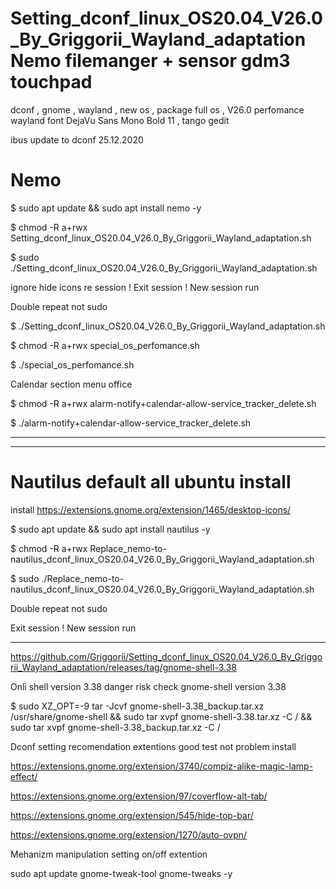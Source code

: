 # Setting_dconf_linux_OS20.04_V26.0_By_Griggorii_Wayland_adaptation Nemo filemanger + sensor gdm3 touchpad
dconf , gnome , wayland , new os , package full os , V26.0 perfomance wayland font DejaVu Sans Mono Bold 11 , tango gedit

ibus update to dconf 25.12.2020

# Nemo

$ sudo apt update && sudo apt install nemo -y

$ chmod -R a+rwx Setting_dconf_linux_OS20.04_V26.0_By_Griggorii_Wayland_adaptation.sh

$ sudo ./Setting_dconf_linux_OS20.04_V26.0_By_Griggorii_Wayland_adaptation.sh

ignore hide icons re session ! Exit session ! New session run

Double repeat not sudo

$ ./Setting_dconf_linux_OS20.04_V26.0_By_Griggorii_Wayland_adaptation.sh

$ chmod -R a+rwx special_os_perfomance.sh

$ ./special_os_perfomance.sh

Calendar section menu office

$ chmod -R a+rwx alarm-notify+calendar-allow-service_tracker_delete.sh

$ ./alarm-notify+calendar-allow-service_tracker_delete.sh

_____________________________________________________________________________________________________________________________________

_____________________________________________________________________________________________________________________________________

# Nautilus default all ubuntu install 

install https://extensions.gnome.org/extension/1465/desktop-icons/

$ sudo apt update && sudo apt install nautilus -y

$ chmod -R a+rwx Replace_nemo-to-nautilus_dconf_linux_OS20.04_V26.0_By_Griggorii_Wayland_adaptation.sh

$ sudo ./Replace_nemo-to-nautilus_dconf_linux_OS20.04_V26.0_By_Griggorii_Wayland_adaptation.sh

Double repeat not sudo

Exit session ! New session run
_______________________________________________________________________________________________________________________

https://github.com/Griggorii/Setting_dconf_linux_OS20.04_V26.0_By_Griggorii_Wayland_adaptation/releases/tag/gnome-shell-3.38

Onli shell version 3.38 danger risk check gnome-shell version 3.38

$ sudo XZ_OPT=-9 tar -Jcvf gnome-shell-3.38_backup.tar.xz /usr/share/gnome-shell && sudo tar xvpf gnome-shell-3.38.tar.xz -C / && sudo tar xvpf gnome-shell-3.38_backup.tar.xz -C /

Dconf setting recomendation extentions good test not problem install 

https://extensions.gnome.org/extension/3740/compiz-alike-magic-lamp-effect/

https://extensions.gnome.org/extension/97/coverflow-alt-tab/

https://extensions.gnome.org/extension/545/hide-top-bar/

https://extensions.gnome.org/extension/1270/auto-ovpn/

Mehanizm manipulation setting on/off extention

sudo apt update gnome-tweak-tool gnome-tweaks -y

